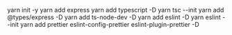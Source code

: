 yarn init -y
yarn add express
yarn add typescript -D
yarn tsc --init
yarn add @types/express -D
yarn add ts-node-dev -D
yarn add eslint -D
yarn eslint --init
yarn add prettier eslint-config-prettier eslint-plugin-prettier -D
